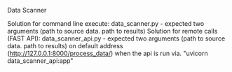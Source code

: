 Data Scanner

Solution for command line execute: data_scanner.py - expected two arguments (path to source data. path to results)
Solution for remote calls (FAST API): data_scanner_api.py - expected two arguments (path to source data. path to results) on default address (http://127.0.0.1:8000/process_data/) when the api is run via. "uvicorn data_scanner_api:app"

